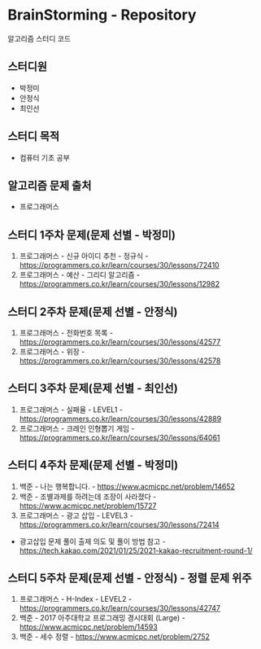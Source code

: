 # BrainStorming - Repository
알고리즘 스터디 코드 

## 스터디원
- 박정미
- 안정식
- 최인선

## 스터디 목적
- 컴퓨터 기초 공부

## 알고리즘 문제 출처
- 프로그래머스

## 스터디 1주차 문제(문제 선별 - 박정미)
1. 프로그래머스 - 신규 아이디 추천 - 정규식 - https://programmers.co.kr/learn/courses/30/lessons/72410
2. 프로그래머스 - 예산 - 그리디 알고리즘 - https://programmers.co.kr/learn/courses/30/lessons/12982

## 스터디 2주차 문제(문제 선별 - 안정식)
1. 프로그래머스 - 전화번호 목록 - https://programmers.co.kr/learn/courses/30/lessons/42577
2. 프로그래머스 - 위장 - https://programmers.co.kr/learn/courses/30/lessons/42578

## 스터디 3주차 문제(문제 선별 - 최인선)
1. 프로그래머스 - 실패율 - LEVEL1 - https://programmers.co.kr/learn/courses/30/lessons/42889
2. 프로그래머스 - 크레인 인형뽑기 게임 - https://programmers.co.kr/learn/courses/30/lessons/64061

## 스터디 4주차 문제(문제 선별 - 박정미)
1. 백준 - 나는 행복합니다. - https://www.acmicpc.net/problem/14652
2. 백준 - 조별과제를 하려는데 조장이 사라졌다 - https://www.acmicpc.net/problem/15727
3. 프로그래머스 - 광고 삽입 - LEVEL3 - https://programmers.co.kr/learn/courses/30/lessons/72414
- 광고삽입 문제 풀이 출제 의도 및 풀이 방법 참고 - https://tech.kakao.com/2021/01/25/2021-kakao-recruitment-round-1/

## 스터디 5주차 문제(문제 선별 - 안정식) - 정렬 문제 위주
1. 프로그래머스 - H-Index - LEVEL2 - https://programmers.co.kr/learn/courses/30/lessons/42747
2. 백준 - 2017 아주대학교 프로그래밍 경시대회 (Large) - https://www.acmicpc.net/problem/14593
3. 백준 - 세수 정렬 - https://www.acmicpc.net/problem/2752
